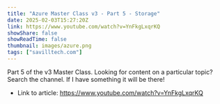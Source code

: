```yaml
---
title: "Azure Master Class v3 - Part 5 - Storage"
date: 2025-02-03T15:27:20Z
link: https://www.youtube.com/watch?v=YnFkgLxqrKQ
showShare: false
showReadTime: false
thumbnail: images/azure.png
tags: ["savilltech.com"]
---
```

Part 5 of the v3 Master Class. Looking for content on a particular topic? Search the channel. If I have something it will be there!

- Link to article: https://www.youtube.com/watch?v=YnFkgLxqrKQ